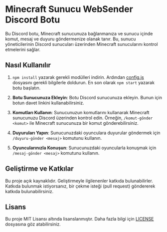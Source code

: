 # Minecraft Sunucu WebSender Discord Botu

Bu Discord botu, Minecraft sunucunuza bağlanmanıza ve sunucu içinde komut, mesaj ve duyuru göndermenize olanak tanır. Bu, sunucu yöneticilerinin Discord sunucuları üzerinden Minecraft sunucularını kontrol etmelerini sağlar.

## Nasıl Kullanılır

1. `npm install` yazarak gerekli modülleri indirin. Ardından [config.js](./src/config.js) dosyasını gerekli bilgilerle doldurun. En son olarak `npm start` yazarak botu başlatın.

2. **Botu Sunucunuza Ekleyin**: Botu Discord sunucunuza ekleyin. Bunun için botun davet linkini kullanabilirsiniz.

3. **Komutları Kullanın**: Sunucunuzun komutlarını kullanarak Minecraft sunucunuzu Discord üzerinden kontrol edin. Örneğin, `/komut-gönder <komut>` ile Minecraft sunucunuza bir komut gönderebilirsiniz.

4. **Duyuruları Yapın**: Sunucunuzdaki oyunculara duyurular göndermek için `/duyuru-gönder <mesaj>` komutunu kullanın.

5. **Oyuncularınızla Konuşun**: Sunucunuzdaki oyuncularla konuşmak için `/mesaj-gönder <mesaj>` komutunu kullanın.

## Geliştirme ve Katkılar

Bu proje açık kaynaklıdır. Geliştirmeyle ilgilenenler katkıda bulunabilirler. Katkıda bulunmak istiyorsanız, bir çekme isteği (pull request) göndererek katkıda bulunabilirsiniz.

## Lisans

Bu proje MIT Lisansı altında lisanslanmıştır. Daha fazla bilgi için [LICENSE](LICENSE) dosyasına göz atabilirsiniz.
